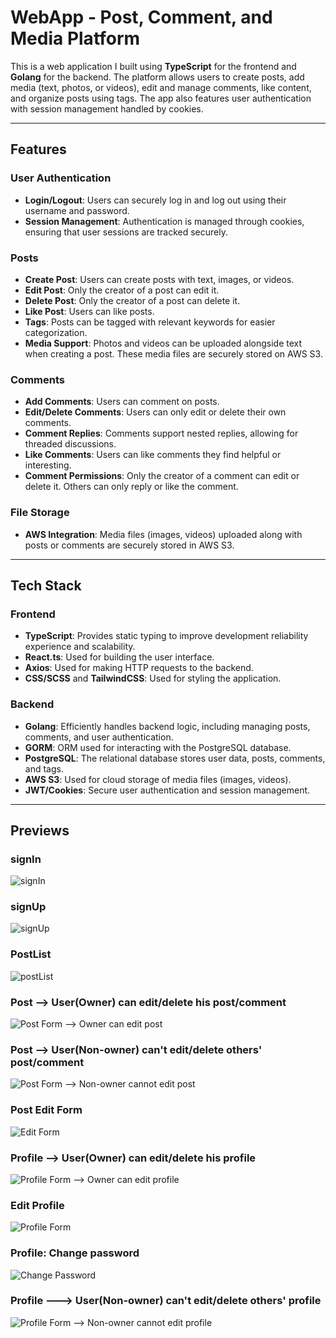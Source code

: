 # WebApp - Post, Comment, and Media Platform

This is a web application I built using **TypeScript** for the frontend and **Golang** for the backend. The platform allows users to create posts, add media (text, photos, or videos), edit and manage comments, like content, and organize posts using tags. The app also features user authentication with session management handled by cookies.

---

## Features

### User Authentication

- **Login/Logout**: Users can securely log in and log out using their username and password.
- **Session Management**: Authentication is managed through cookies, ensuring that user sessions are tracked securely.

### Posts

- **Create Post**: Users can create posts with text, images, or videos.
- **Edit Post**: Only the creator of a post can edit it.
- **Delete Post**: Only the creator of a post can delete it.
- **Like Post**: Users can like posts.
- **Tags**: Posts can be tagged with relevant keywords for easier categorization.
- **Media Support**: Photos and videos can be uploaded alongside text when creating a post. These media files are securely stored on AWS S3.

### Comments

- **Add Comments**: Users can comment on posts.
- **Edit/Delete Comments**: Users can only edit or delete their own comments.
- **Comment Replies**: Comments support nested replies, allowing for threaded discussions.
- **Like Comments**: Users can like comments they find helpful or interesting.
- **Comment Permissions**: Only the creator of a comment can edit or delete it. Others can only reply or like the comment.

### File Storage

- **AWS Integration**: Media files (images, videos) uploaded along with posts or comments are securely stored in AWS S3.

---

## Tech Stack

### Frontend

- **TypeScript**: Provides static typing to improve development reliability experience and scalability.
- **React.ts**: Used for building the user interface.
- **Axios**: Used for making HTTP requests to the backend.
- **CSS/SCSS** and **TailwindCSS**: Used for styling the application.

### Backend

- **Golang**: Efficiently handles backend logic, including managing posts, comments, and user authentication.
- **GORM**: ORM used for interacting with the PostgreSQL database.
- **PostgreSQL**: The relational database stores user data, posts, comments, and tags.
- **AWS S3**: Used for cloud storage of media files (images, videos).
- **JWT/Cookies**: Secure user authentication and session management.

---

## Previews

### signIn

![signIn](previews/0-1.png)

### signUp

![signUp](previews/0-2.png)

### PostList

![postList](previews/1.png)

### Post --> User(Owner) can edit/delete his post/comment

![Post Form --> Owner can edit post ](previews/2.png)

### Post --> User(Non-owner) can't edit/delete others' post/comment

![Post Form --> Non-owner cannot edit post](previews/3.png)

### Post Edit Form

![Edit Form](previews/4.png)

### Profile --> User(Owner) can edit/delete his profile

![Profile Form --> Owner can edit profile](previews/5.png)

### Edit Profile

![Profile Form](previews/6.png)

### Profile: Change password

![Change Password](previews/7.png)

### Profile ---> User(Non-owner) can't edit/delete others' profile

![Profile Form --> Non-owner cannot edit profile](previews/8.png)
